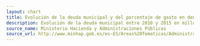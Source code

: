 ```yaml
---
layout: chart
title: Evolución de la deuda municipal y del porcentaje de gasto en deuda respecto el total del presupuesto entre 2010 y 2015
description: Evolución de la deuda municipal entre 2010 y 2015 en millones de € y evolución de la partida de Deuda Pública respecto al total presupuestado. Media realizada entre todos los municipios de los que se disponía de datos.
source_name: Ministerio Hacienda y Administraciones Públicas
source_url: http://www.minhap.gob.es/es-ES/Areas%20Tematicas/Administracion%20Electronica/OVEELL/Paginas/DeudaViva.aspx
---
```


<div id="debtEvolution" data-chart-container="debtEvolution" width="100%"
data-chart-data-url="/charts/data/debt-evolution.csv"></div>
